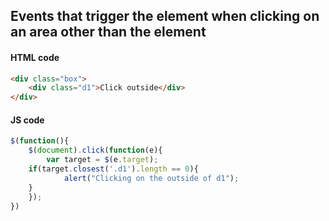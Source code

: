 ## Events that trigger the element when clicking on an area other than the element
#### HTML code
```html
<div class="box">
    <div class="d1">Click outside</div>
</div>
  ```
#### JS code
```javascript
$(function(){		
    $(document).click(function(e){
        var target = $(e.target);
	if(target.closest('.d1').length == 0){
            alert("Clicking on the outside of d1");		
	}
    });	
})
